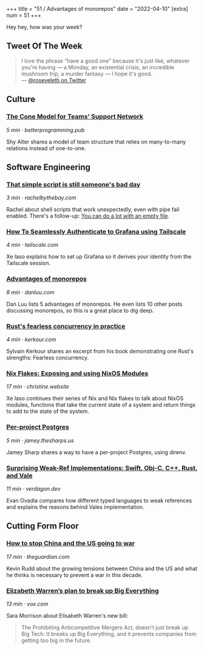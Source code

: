 +++
title = "51 / Advantages of monorepos"
date = "2022-04-10"
[extra]
num = 51
+++

Hey hey, how was your week?

## Tweet Of The Week

> I love the phrase "have a good one" because it's just like, whatever you're having — a Monday, an existential crisis, an incredible mushroom trip, a murder fantasy — I hope it's good.  
> — [@roseveleth on Twitter](https://twitter.com/roseveleth/status/1462880660595478528)

## Culture

### [The Cone Model for Teams' Support Network](https://betterprogramming.pub/the-cone-model-for-teams-support-network-9b87659c8008)
_5 min · betterprogramming.pub_

Shy Alter shares a model of team structure that relies on many-to-many relations instead of one-to-one.

## Software Engineering

### [That simple script is still someone's bad day](https://rachelbythebay.com/w/2022/04/05/pipe/)
_3 min · rachelbythebay.com_

Rachel about shell scripts that work unexpectedly, even with pipe fail enabled. There's a follow-up: [You can do a lot with an empty file](https://rachelbythebay.com/w/2022/04/06/text/).

### [How To Seamlessly Authenticate to Grafana using Tailscale](https://tailscale.com/blog/grafana-auth/)
_4 min · tailscale.com_

Xe Iaso explains how to set up Grafana so it derives your identity from the Tailscale session. 

### [Advantages of monorepos](https://danluu.com/monorepo/)
_8 min · danluu.com_

Dan Luu lists 5 advantages of monorepos. He even lists 10 other posts discussing monorepos, so this is a great place to dig deep.

### [Rust's fearless concurrency in practice](https://kerkour.com/rust-fearless-concurrency)
_4 min · kerkour.com_

Sylvain Kerkour shares an excerpt from his book demonstrating one Rust's strengths: Fearless concurrency.

### [Nix Flakes: Exposing and using NixOS Modules](https://christine.website/blog/nix-flakes-3-2022-04-07)
_17 min · christine.website_

Xe Iaso continues their series of Nix and Nix flakes to talk about NixOS modules, functions that take the current state of a system and return things to add to the state of the system.

### [Per-project Postgres](https://jamey.thesharps.us/2019/05/29/per-project-postgres/)
_5 min · jamey.thesharps.us_

Jamey Sharp shares a way to have a per-project Postgres, using direnv.

### [Surprising Weak-Ref Implementations: Swift, Obj-C, C++, Rust, and Vale](https://verdagon.dev/blog/surprising-weak-refs)
_11 min · verdagon.dev_

Evan Ovadia compares how different typed languages to weak references and explains the reasons behind Vales implementation.

## Cutting Form Floor
### [How to stop China and the US going to war](https://www.theguardian.com/world/2022/apr/07/how-to-stop-china-and-the-us-going-to-war)
_17 min · theguardian.com_

Kevin Rudd about the growing tensions between China and the US and what he thinks is necessary to prevent a war in this decade.

### [Elizabeth Warren’s plan to break up Big Everything](https://www.vox.com/recode/23003056/elizabeth-warren-big-tech-mergers)
_13 min · vox.com_

Sara Morrison about Elisabeth Warren's new bill: 
> The Prohibiting Anticompetitive Mergers Act, doesn’t just break up Big Tech: It breaks up Big Everything, and it prevents companies from getting too big in the future.